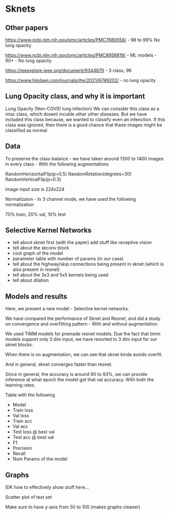 # Sknets

## Other papers

<https://www.ncbi.nlm.nih.gov/pmc/articles/PMC7680558/> - 98 to 99% No lung opacity

<https://www.ncbi.nlm.nih.gov/pmc/articles/PMC8958819/> - ML models - 90+ - No lung opacity

<https://ieeexplore.ieee.org/document/9344870> - 3 class, 96  

<https://www.hindawi.com/journals/jhe/2021/6799202/> - no lung opacity

## Lung Opacity class, and why it is important

Lung Opacity (Non-COVID lung infection)
We can consider this class as a misc class, which dosent inculde other other diseases. But we have included this class because, we wanted to classify even an infenction. If this class was ignored, then there is a good chance that these images might be classified as normal

## Data

To preserve the class balance - we have taken around 1300 to 1400 images in every class - With the following augmentations

RandomHorizontalFlip(p=0.5)
RandomRotation(degrees=30)
RandomVerticalFlip(p=0.5)

Image input size is 224x224

Normalizaion - In 3 channel mode, we have used the following normalization

70% train, 20% val, 10% test

## Selective Kernel Networks

* tell about sknet first (with the paper) add stuff like receptive vision
* tell about the skconv block
* cool graph of the model
* parameter table with number of params (in our case)
* tell about the highway/skip connections being present in sknet (which is also present in resnet)
* tell about the 3x3 and 5x5 kernels being used
* tell about dilation

## Models and results

Here, we present a new model - Selective kernel networks.

We have compared the performance of Sknet and Resnet, and did a study on convergence and overfitting pattern - With and without augmentation.

We used TIMM models for premade resnet models. Due the fact that timm models support only 3 dim input, we have resorted to 3 dim input for our sknet blocks.

When there is no augmentation, we can see that sknet kinda avoids overfit.

And in general, sknet converges faster than resnet.

Since in general, the accuracy is around 90 to 93%, we can provide inference at what epoch the model got that val accuracy. With both the learning rates.

Table with the following

* Model
* Train loss
* Val loss
* Train acc
* Val acc
* Test loss @ best val
* Test acc @ best val
* F1
* Precision
* Recall
* Num Params of the model

## Graphs

IDK how to effectively show stuff here...

Scatter plot of test set

Make sure to have y-axis from 50 to 100 (makes graphs cleaner)
